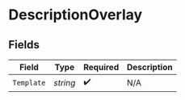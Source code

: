 # DescriptionOverlay


## Fields

| Field              | Type               | Required           | Description        |
| ------------------ | ------------------ | ------------------ | ------------------ |
| `Template`         | *string*           | :heavy_check_mark: | N/A                |